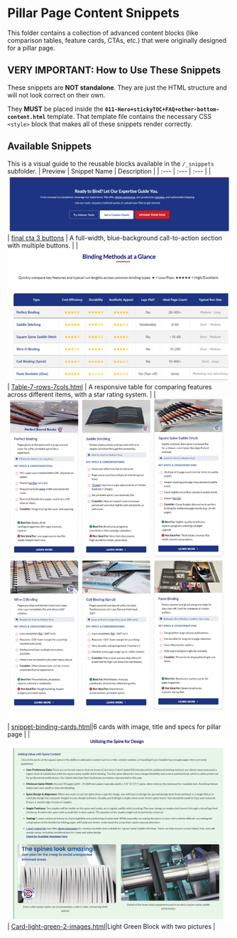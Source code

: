 # Pillar Page Content Snippets

This folder contains a collection of advanced content blocks (like comparison tables, feature cards, CTAs, etc.) that were originally designed for a pillar page.

## VERY IMPORTANT: How to Use These Snippets

These snippets are **NOT standalone**. They are just the HTML structure and will not look correct on their own.

They **MUST** be placed inside the **`011-Hero+stickyTOC+FAQ+other-bottom-content.html`** template. That template file contains the necessary CSS `<style>` block that makes all of these snippets render correctly.


## Available Snippets

This is a visual guide to the reusable blocks available in the `/_snippets` subfolder.
| Preview | Snippet Name | Description |
| :--- | :--- | :--- |
| ![Final CTA Preview](./_snippets/final-cta-3-buttons.jpg) | [final cta 3 buttons](./_snippets/final-cta-3-buttons.html) | A full-width, blue-background call-to-action section with multiple buttons. |
| ![Comparison Table 7-cols-7-rows](https://raw.githubusercontent.com/Gara2025/jubilant-tribble/main/03-Pillar-Page-Snippets/_snippets/Table-7-rows-7cols.jpg) | [Table-7-rows-7cols.html](./_snippets/Table-7-rows-7cols.html) | A responsive table for comparing features across different items, with a star rating system. |
| ![snippet-binding-method-cards](https://raw.githubusercontent.com/Gara2025/jubilant-tribble/main/03-Pillar-Page-Snippets/_snippets/snippet-binding-method-cards.jpg)| [snippet-binding-cards.html](./_snippets/snippet-binding-method-cards.html)|6 cards with image, title and specs for pillar page |
| ![Card-light-green-2-images](https://raw.githubusercontent.com/Gara2025/jubilant-tribble/main/03-Pillar-Page-Snippets/_snippets/Card-light-green-2-images.jpg)| [Card-light-green-2-images.html](./_snippets/Card-light-green-2-images.html)|Light Green Block with two pictures |


